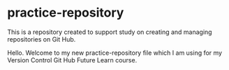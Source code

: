 # practice-repository
This is a repository created to support study on creating and managing repositories on Git Hub.

Hello. Welcome to my new practice-repository file which I am using for my Version Control Git Hub Future Learn course.
